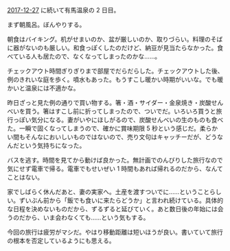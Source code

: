 [2017-12-27][] に続いて有馬温泉の 2 日目。

まず朝風呂。ぼんやりする。

朝食はバイキング。机がせまいのか、盆が厳しいのか、取りづらい。料理のそばに器がないのも厳しい。和食っぽくしたのだけど、納豆が見当たらなかった。食べている人も居たので、なくなってしまったのかな……。

チェックアウト時間ぎりぎりまで部屋でだらだらした。チェックアウトした後、例のきれいな庭を歩く。噴水もあった。もうすこし暖かい時期がいいな。でも暖かいと温泉には不適かな。

昨日ざっと見た例の通りで買い物する。箸・酒・サイダー・金泉焼き・炭酸せんべいを買う。箸はすこし前に折ってしまったので、ついでだ。いろいろ買うと旅行っぽい気分になる。妻がいやにほしがるので、炭酸せんべいの生のものも食べた。一瞬で固くなってしまうので、確かに賞味期限 5 秒という感じだ。柔らかい間もそんなにおいしいものではないので、売り文句はキャッチーだが、どうなんだという気持ちになった。

バスを逃す。時間を見てから動けば良かった。無計画でのんびりした旅行なので気にせず電車で帰る。電車でもせいぜい 1 時間もあれば帰れるのだから、なんてことはない。

家でしばらく休んだあと、妻の実家へ。土産を渡すついでに……ということらしい。ずいぶん前から「飯でも食いに来たらどうか」と言われ続けている。具体的な日程を決めないものだから、ずるずると延びていく。あと数日後の年始には会うのだから、いま会わなくても……という気もする。

今回の旅行は疲労がマシだ。やはり移動距離は短いほうが良い。書いていて旅行の根本を否定しているようにも思える。

[2017-12-27]: https://blog.bouzuya.net/2017/12/27/
